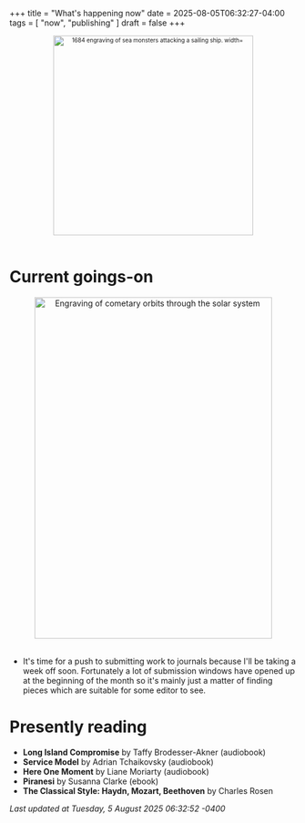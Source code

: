 +++
title = "What's happening now"
date = 2025-08-05T06:32:27-04:00
tags = [
    "now",
    "publishing"
]
draft = false
+++
<div align="center" style="font-size:x-small"><img src="https://milkfish08.s3.amazonaws.com/photo/blog/abovethefold/1684-untitled-engraving-of-sea-monsters-attacking-a-sailing-vessel-49fa31.jpg" alt="1684 engraving of sea monsters attacking a sailing ship. width="512" height="351" title="Sea monsters attacking a sailing ship" /></div><br clear="all" />

# Current goings-on

<div align="center"><img src="https://milkfish08.s3.amazonaws.com/photo/blog/comets.jpeg" height=600 width=417 alt="Engraving of cometary orbits through the solar system" title="Comets" /></div><br clear="all" />

* It's time for a push to submitting work to journals because I'll be taking a week off soon.
Fortunately a lot of submission windows have opened up at the beginning of the month so it's mainly just a matter of finding pieces which are suitable for some editor to see.

# Presently reading

* __Long Island Compromise__ by Taffy Brodesser-Akner (audiobook)
* __Service Model__ by Adrian Tchaikovsky (audiobook)
* __Here One Moment__ by Liane Moriarty (audiobook)
* __Piranesi__ by Susanna Clarke (ebook)
* __The Classical Style: Haydn, Mozart, Beethoven__ by Charles Rosen

*Last updated at Tuesday, 5 August 2025 06:32:52 -0400*
